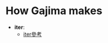 # How Gajima makes

- __iter__:
  - [iter參考](https://medium.com/citycoddee/python進階技巧-6-迭代那件小事-深入了解-iteration-iterable-iterator-iter-getitem-next-fac5b4542cf4)